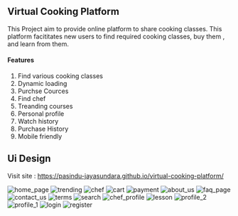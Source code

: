 ## Virtual Cooking Platform
This Project aim to provide online platform to share cooking classes.
This platform facititates new users to find required cooking classes, buy them , and learn from them. 

#### Features
1) Find various cooking classes
2) Dynamic loading
3) Purchse Cources
4) Find chef
5) Treanding courses
6) Personal profile
7) Watch history
8) Purchase History
9) Mobile friendly

## Ui Design
Visit site : https://pasindu-jayasundara.github.io/virtual-cooking-platform/

![home_page](https://github.com/Pasindu-Jayasundara/virtual-cooking-platform/assets/158612501/edc54c24-d6b3-4de6-a34e-f1241c09f159)
![trending](https://github.com/Pasindu-Jayasundara/virtual-cooking-platform/assets/158612501/2d6c3c17-f323-4d45-a55b-608919ce809f)
![chef](https://github.com/Pasindu-Jayasundara/virtual-cooking-platform/assets/158612501/052e0964-5743-40b8-bcc5-cb38063dce73)
![cart](https://github.com/Pasindu-Jayasundara/virtual-cooking-platform/assets/158612501/c182f411-9f40-4d92-9ee7-5823954927c5)
![payment](https://github.com/Pasindu-Jayasundara/virtual-cooking-platform/assets/158612501/7c57e39d-01a9-4c98-86cd-a21c9d4292f7)
![about_us](https://github.com/Pasindu-Jayasundara/virtual-cooking-platform/assets/158612501/dce47356-d498-4299-924b-cd0f7dbfef6f)
![faq_page](https://github.com/Pasindu-Jayasundara/virtual-cooking-platform/assets/158612501/0e27aa3e-dc46-4d6a-9f4c-c805de506e08)
![contact_us](https://github.com/Pasindu-Jayasundara/virtual-cooking-platform/assets/158612501/a47a7b35-b9c9-439e-9ac3-8e098a8d9151)
![terms](https://github.com/Pasindu-Jayasundara/virtual-cooking-platform/assets/158612501/aac2359c-c5ee-41d7-bc0a-8995a8d291f1)
![search](https://github.com/Pasindu-Jayasundara/virtual-cooking-platform/assets/158612501/dc23b21b-c0a5-492f-9b70-2ea50a1a9821)
![chef_profile](https://github.com/Pasindu-Jayasundara/virtual-cooking-platform/assets/158612501/37b25a01-7b24-4dbf-81f7-91b5768c769b)
![lesson](https://github.com/Pasindu-Jayasundara/virtual-cooking-platform/assets/158612501/8ed75d4e-5536-4f30-8b0a-7d07125d4d5b)
![profile_2](https://github.com/Pasindu-Jayasundara/virtual-cooking-platform/assets/158612501/4acc6076-38e5-4460-9fff-84eca45fdac9)
![profile_1](https://github.com/Pasindu-Jayasundara/virtual-cooking-platform/assets/158612501/ea1a2c12-c8c4-47b6-b724-d664dbfc755a)
![login](https://github.com/Pasindu-Jayasundara/virtual-cooking-platform/assets/158612501/d2fc4e35-7d72-4a4a-af4e-754dbff72e8a)
![register](https://github.com/Pasindu-Jayasundara/virtual-cooking-platform/assets/158612501/4bc7bb0f-29d1-483d-958f-593bddf6a9ca)
